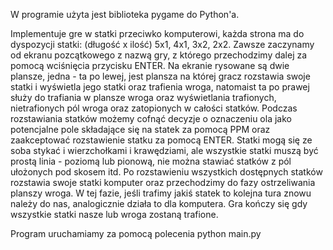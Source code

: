 W programie użyta jest biblioteka pygame do Python'a.

Implementuje gre w statki przeciwko komputerowi, każda strona ma do dyspozycji statki: (długość x ilość) 5x1, 4x1, 3x2, 2x2. Zawsze zaczynamy od ekranu pozcątkowego z nazwą gry, z którego przechodzimy dalej za pomocą wciśnięcia przycisku ENTER. Na ekranie rysowane są dwie plansze, jedna - ta po lewej, jest plansza na której gracz rozstawia swoje statki i wyświetla jego statki oraz trafienia wroga, natomaist ta po prawej służy do trafiania w plansze wroga oraz wyświetlania trafionych, nietrafionych pól wroga oraz zatopionych w całości statków. Podczas rozstawiania statków możemy cofnąć decyzje o oznaczeniu ola jako potencjalne pole składające się na statek za pomocą PPM oraz zaakceptować rozstawienie statku za pomocą ENTER. Statki mogą się ze soba stykać i wierzchołkami i krawędziami, ale wszystkie statki muszą być prostą linia - poziomą lub pionową, nie można stawiać statków z pól ułożonych pod skosem itd. Po rozstawieniu wszystkich dostępnych statków rozstawia swoje statki komputer oraz przechodzimy do fazy ostrzeliwania planszy wroga. W tej fazie, jeśli trafimy jakiś statek to kolejna tura znowu należy do nas, analogicznie działa to dla komputera. Gra kończy się gdy wszystkie statki nasze lub wroga zostaną trafione.

Program uruchamiamy za pomocą polecenia python main.py
